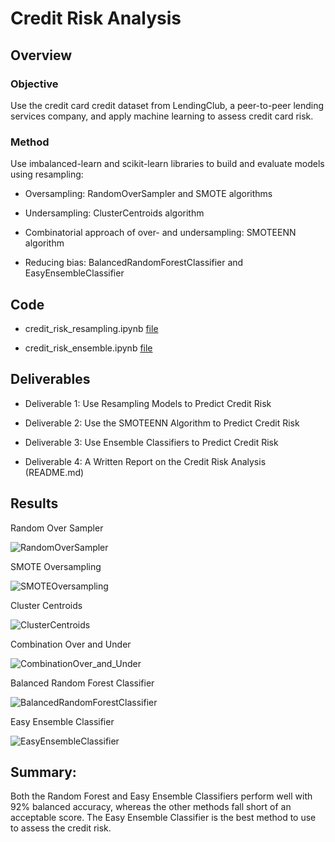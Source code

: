 # Credit Risk Analysis

## Overview 

### Objective

Use the credit card credit dataset from LendingClub, a peer-to-peer lending services company, and apply machine learning to assess credit card risk. 

### Method 

Use imbalanced-learn and scikit-learn libraries to build and evaluate models using resampling:

- Oversampling: RandomOverSampler and SMOTE algorithms 

- Undersampling: ClusterCentroids algorithm 

- Combinatorial approach of over- and undersampling: SMOTEENN algorithm 

- Reducing bias: BalancedRandomForestClassifier and EasyEnsembleClassifier 

## Code

- credit_risk_resampling.ipynb [file](credit_risk_resampling.ipynb)

- credit_risk_ensemble.ipynb [file](credit_risk_ensemble.ipynb)


## Deliverables

- Deliverable 1: Use Resampling Models to Predict Credit Risk
 
- Deliverable 2: Use the SMOTEENN Algorithm to Predict Credit Risk

- Deliverable 3: Use Ensemble Classifiers to Predict Credit Risk

- Deliverable 4: A Written Report on the Credit Risk Analysis (README.md)

## Results

Random Over Sampler

![RandomOverSampler](https://user-images.githubusercontent.com/98564776/170832669-802d8eae-7726-45d2-9b05-3ebed5cc272e.PNG)

SMOTE Oversampling

![SMOTEOversampling](https://user-images.githubusercontent.com/98564776/170832684-c4f6ec40-d080-4660-8f7c-b474cccdb77b.PNG)

Cluster Centroids

![ClusterCentroids](https://user-images.githubusercontent.com/98564776/170832703-7b3a5664-a824-4999-947f-1344a0709944.PNG)

Combination Over and Under

![CombinationOver_and_Under](https://user-images.githubusercontent.com/98564776/170832715-555246aa-92f3-4c74-b0a5-bf3d12b35cae.PNG)

Balanced Random Forest Classifier

![BalancedRandomForestClassifier](https://user-images.githubusercontent.com/98564776/170832734-49a9c943-319c-4ad3-a63f-b6dcb9472b6e.PNG)

Easy Ensemble Classifier 

![EasyEnsembleClassifier ](https://user-images.githubusercontent.com/98564776/170832761-13830074-c363-4eac-838c-df1370914cd9.PNG)


## Summary: 

Both the Random Forest and Easy Ensemble Classifiers perform well with 92% balanced accuracy, whereas the other methods fall short of an acceptable score. The Easy Ensemble Classifier is the best method to use to assess the credit risk.
